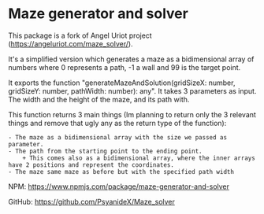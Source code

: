 # Maze generator and solver

This package is a fork of Angel Uriot project (https://angeluriot.com/maze_solver/).

It's a simplified version which generates a maze as a bidimensional array of numbers where 0 represents a path, -1 a wall and 99 is the target point.

It exports the function "generateMazeAndSolution(gridSizeX: number, gridSizeY: number, pathWidth: number): any". It takes 3 parameters as input. The width and the height of the maze, and its path with.

This function returns 3 main things (Im planning to return only the 3 relevant things and remove that ugly any as the return type of the function):
    
    - The maze as a bidimensional array with the size we passed as parameter.
    - The path from the starting point to the ending point.
        + This comes also as a bidimensional array, where the inner arrays have 2 positions and represent the coordinates.
    - The maze same maze as before but with the specified path width


NPM:    https://www.npmjs.com/package/maze-generator-and-solver

GitHub: https://github.com/PsyanideX/Maze_solver